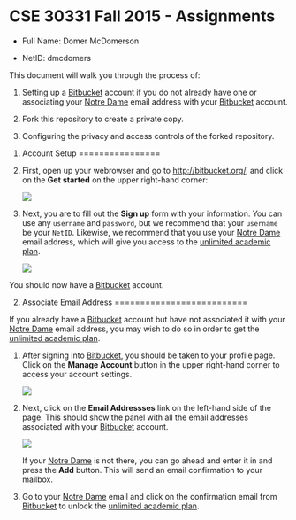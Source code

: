 CSE 30331 Fall 2015 - Assignments
=================================

- Full Name:	Domer McDomerson

- NetID:	dmcdomers

This document will walk you through the process of:

1. Setting up a [Bitbucket] account if you do not already have one or
   associating your [Notre Dame] email address with your [Bitbucket] account.

2. Fork this repository to create a private copy.

3. Configuring the privacy and access controls of the forked repository.

[Bitbucket]:	https://bitbucket.org
[Notre Dame]:	http://www.nd.edu
[unlimited academic plan]:  https://bitbucket.org/account/user/pbui/plans/

1. Account Setup
================

1. First, open up your webrowser and go to http://bitbucket.org/, and click on
   the **Get started** on the upper right-hand corner:

    <img src="http://www3.nd.edu/~pbui/teaching/cse.34331.fa15/static/img/bitbucket_get_started.png" />

2. Next, you are to fill out the **Sign up** form with your information.  You
   can use any `username` and `password`, but we recommend that your `username`
   be your `NetID`.  Likewise, we recommend that you use your [Notre Dame]
   email address, which will give you access to the [unlimited academic plan].
    
    <img src="http://www3.nd.edu/~pbui/teaching/cse.34331.fa15/static/img/bitbucket_signup.png" />

You should now have a [Bitbucket] account.

2. Associate Email Address
==========================

If you already have a [Bitbucket] account but have not associated it with your
[Notre Dame] email address, you may wish to do so in order to get the
[unlimited academic plan].

1. After signing into [Bitbucket], you should be taken to your profile page.
   Click on the **Manage Account** button in the upper right-hand corner to
   access your account settings.
    
    <img src="http://www3.nd.edu/~pbui/teaching/cse.34331.fa15/static/img/bitbucket_manage.png" />

2. Next, click on the **Email Addressses** link on the left-hand side of the
   page.  This should show the panel with all the email addresses associated
   with your [Bitbucket] account.
    
    <img src="http://www3.nd.edu/~pbui/teaching/cse.34331.fa15/static/img/bitbucket_email.png" />

   If your [Notre Dame] is not there, you can go ahead and enter it in and
   press the **Add** button.  This will send an email confirmation to your
   mailbox.

3. Go to your [Notre Dame] email and click on the confirmation email from
   [Bitbucket] to unlock the [unlimited academic plan].
